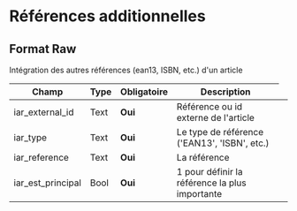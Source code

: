 # Références additionnelles


<h2>Format Raw</h2><p>Int&#233;gration des autres r&#233;f&#233;rences (ean13, ISBN, etc.) d&#39;un article</p>


<table style='width:100%'><thead><tr><th>Champ</th><th>Type</th><th>Obligatoire</th><th style='width:50%'>Description</th></tr></thead><tbody><tr><td>iar_external_id</td><td>Text</td><td><b>Oui</b></td><td>R&#233;f&#233;rence ou id externe de l&#39;article</td><td><tr><td>iar_type</td><td>Text</td><td><b>Oui</b></td><td>Le type de r&#233;f&#233;rence (&#39;EAN13&#39;, &#39;ISBN&#39;, etc.)</td><td><tr><td>iar_reference</td><td>Text</td><td><b>Oui</b></td><td>La r&#233;f&#233;rence</td><td><tr><td>iar_est_principal</td><td>Bool</td><td><b>Oui</b></td><td>1 pour d&#233;finir la r&#233;f&#233;rence la plus importante</td><td></tbody></table>

